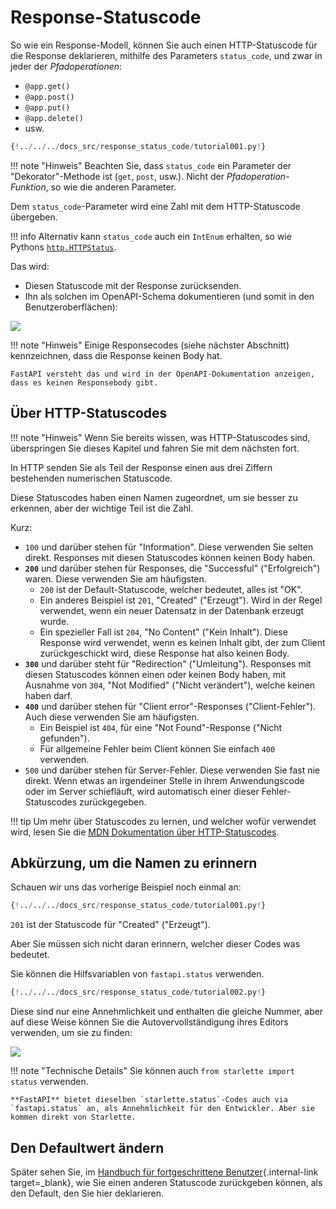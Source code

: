 # Response-Statuscode

So wie ein Response-Modell, können Sie auch einen HTTP-Statuscode für die Response deklarieren, mithilfe des Parameters `status_code`, und zwar in jeder der *Pfadoperationen*:

* `@app.get()`
* `@app.post()`
* `@app.put()`
* `@app.delete()`
* usw.

```Python hl_lines="6"
{!../../../docs_src/response_status_code/tutorial001.py!}
```

!!! note "Hinweis"
    Beachten Sie, dass `status_code` ein Parameter der "Dekorator"-Methode ist (`get`, `post`, usw.). Nicht der *Pfadoperation-Funktion*, so wie die anderen Parameter.

Dem `status_code`-Parameter wird eine Zahl mit dem HTTP-Statuscode übergeben.

!!! info
    Alternativ kann `status_code` auch ein `IntEnum` erhalten, so wie Pythons <a href="https://docs.python.org/3/library/http.html#http.HTTPStatus" class="external-link" target="_blank">`http.HTTPStatus`</a>.

Das wird:

* Diesen Statuscode mit der Response zurücksenden.
* Ihn als solchen im OpenAPI-Schema dokumentieren (und somit in den Benutzeroberflächen):

<img src="/img/tutorial/response-status-code/image01.png">

!!! note "Hinweis"
    Einige Responsecodes (siehe nächster Abschnitt) kennzeichnen, dass die Response keinen Body hat.

    FastAPI versteht das und wird in der OpenAPI-Dokumentation anzeigen, dass es keinen Responsebody gibt.

## Über HTTP-Statuscodes

!!! note "Hinweis"
    Wenn Sie bereits wissen, was HTTP-Statuscodes sind, überspringen Sie dieses Kapitel und fahren Sie mit dem nächsten fort.

In HTTP senden Sie als Teil der Response einen aus drei Ziffern bestehenden numerischen Statuscode.

Diese Statuscodes haben einen Namen zugeordnet, um sie besser zu erkennen, aber der wichtige Teil ist die Zahl.

Kurz:

* `100` und darüber stehen für "Information". Diese verwenden Sie selten direkt. Responses mit diesen Statuscodes können keinen Body haben.
* **`200`** und darüber stehen für Responses, die "Successful" ("Erfolgreich") waren. Diese verwenden Sie am häufigsten.
    * `200` ist der Default-Statuscode, welcher bedeutet, alles ist "OK".
    * Ein anderes Beispiel ist `201`, "Created" ("Erzeugt"). Wird in der Regel verwendet, wenn ein neuer Datensatz in der Datenbank erzeugt wurde.
    * Ein spezieller Fall ist `204`, "No Content" ("Kein Inhalt"). Diese Response wird verwendet, wenn es keinen Inhalt gibt, der zum Client zurückgeschickt wird, diese Response hat also keinen Body.
* **`300`** und darüber steht für "Redirection" ("Umleitung").  Responses mit diesen Statuscodes können einen oder keinen Body haben, mit Ausnahme von `304`, "Not Modified" ("Nicht verändert"), welche keinen haben darf.
* **`400`** und darüber stehen für "Client error"-Responses ("Client-Fehler"). Auch diese verwenden Sie am häufigsten.
    * Ein Beispiel ist `404`, für eine "Not Found"-Response ("Nicht gefunden").
    * Für allgemeine Fehler beim Client können Sie einfach `400` verwenden.
* `500` und darüber stehen für Server-Fehler. Diese verwenden Sie fast nie direkt. Wenn etwas an irgendeiner Stelle in ihrem Anwendungscode oder im Server schiefläuft, wird automatisch einer dieser Fehler-Statuscodes zurückgegeben.

!!! tip
    Um mehr über Statuscodes zu lernen, und welcher wofür verwendet wird, lesen Sie die <a href="https://developer.mozilla.org/en-US/docs/Web/HTTP/Status" class="external-link" target="_blank"><abbr title="Mozilla Developer Network – Mozilla-Entwickler-Netzwerk">MDN</abbr> Dokumentation über HTTP-Statuscodes</a>.

## Abkürzung, um die Namen zu erinnern

Schauen wir uns das vorherige Beispiel noch einmal an:

```Python hl_lines="6"
{!../../../docs_src/response_status_code/tutorial001.py!}
```

`201` ist der Statuscode für "Created" ("Erzeugt").

Aber Sie müssen sich nicht daran erinnern, welcher dieser Codes was bedeutet.

Sie können die Hilfsvariablen von `fastapi.status` verwenden.

```Python hl_lines="1  6"
{!../../../docs_src/response_status_code/tutorial002.py!}
```

Diese sind nur eine Annehmlichkeit und enthalten die gleiche Nummer, aber auf diese Weise können Sie die Autovervollständigung ihres Editors verwenden, um sie zu finden:

<img src="/img/tutorial/response-status-code/image02.png">

!!! note "Technische Details"
    Sie können auch `from starlette import status` verwenden.

    **FastAPI** bietet dieselben `starlette.status`-Codes auch via `fastapi.status` an, als Annehmlichkeit für den Entwickler. Aber sie kommen direkt von Starlette.

## Den Defaultwert ändern

Später sehen Sie, im [Handbuch für fortgeschrittene Benutzer](../advanced/response-change-status-code.md){.internal-link target=_blank}, wie Sie einen anderen Statuscode zurückgeben können, als den Default, den Sie hier deklarieren.
